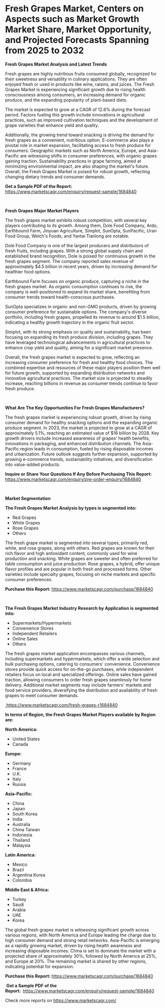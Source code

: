 <p><h1>Fresh Grapes Market, Centers on Aspects such as Market Growth Market Share, Market Opportunity, and Projected Forecasts Spanning from 2025 to 2032</h1></p><p><strong>Fresh Grapes Market Analysis and Latest Trends</strong></p>
<p><p>Fresh grapes are highly nutritious fruits consumed globally, recognized for their sweetness and versatility in culinary applications. They are often enjoyed fresh or used in products like wine, raisins, and juices. The Fresh Grapes Market is experiencing significant growth due to rising health consciousness among consumers, an increasing demand for organic produce, and the expanding popularity of plant-based diets.</p><p>The market is expected to grow at a CAGR of 12.6% during the forecast period. Factors fueling this growth include innovations in agricultural practices, such as improved cultivation techniques and the development of grape varieties that enhance yield and quality. </p><p>Additionally, the growing trend toward snacking is driving the demand for fresh grapes as a convenient, nutritious option. E-commerce also plays a pivotal role in market expansion, facilitating access to fresh produce for consumers. Geographic markets such as North America, Europe, and Asia-Pacific are witnessing shifts in consumer preferences, with organic grapes gaining traction. Sustainability practices in grape farming, aimed at minimizing environmental impact, are also shaping the market's future. Overall, the Fresh Grapes Market is poised for robust growth, reflecting changing dietary trends and consumer demands.</p></p>
<p><strong>Get a Sample PDF of the Report:&nbsp;</strong> <a href="https://www.marketscagr.com/enquiry/request-sample/1684840?utm_campaign=2041&utm_medium=2&utm_source=Github&utm_content=ia&utm_term=14022025&utm_id=fresh-grapes">https://www.marketscagr.com/enquiry/request-sample/1684840</a></p>
<p>&nbsp;</p>
<p><strong>Fresh Grapes Major Market Players</strong></p>
<p><p>The fresh grapes market exhibits robust competition, with several key players contributing to its growth. Among them, Dole Food Company, Ardo, Earthbound Farm, Jinyuan Agriculture, Simplot, SunOpta, SunPacific, Uran Food Group, Welch's Foods, and Yantai Tianlong are notable.</p><p>Dole Food Company is one of the largest producers and distributors of fresh fruits, including grapes. With a strong global supply chain and established brand recognition, Dole is poised for continuous growth in the fresh grapes segment. The company reported sales revenue of approximately $4.5 billion in recent years, driven by increasing demand for healthier food options.</p><p>Earthbound Farm focuses on organic produce, capturing a niche in the fresh grapes market. As organic consumption continues to rise, the company is well-positioned to expand its market share, benefiting from consumer trends toward health-conscious purchases.</p><p>SunOpta specializes in organic and non-GMO products, driven by growing consumer preference for sustainable options. The company's diverse portfolio, including fresh grapes, propelled its revenue to around $1.5 billion, indicating a healthy growth trajectory in the organic fruit sector.</p><p>Simplot, with its strong emphasis on quality and sustainability, has been focusing on expanding its fresh produce division, including grapes. They have leveraged technological advancements in agricultural practices to enhance crop yield and quality, aiming for a significant market presence.</p><p>Overall, the fresh grapes market is expected to grow, reflecting an increasing consumer preference for fresh and healthy food choices. The combined expertise and resources of these major players position them well for future growth, supported by expanding distribution networks and innovative agricultural practices. The market size is projected to steadily increase, reaching billions in revenue as consumer trends continue to favor fresh produce.</p></p>
<p>&nbsp;</p>
<p><strong>What Are The Key Opportunities For Fresh Grapes Manufacturers?</strong></p>
<p><p>The fresh grapes market is experiencing robust growth, driven by rising consumer demand for healthy snacking options and the expanding organic produce segment. In 2023, the market is projected to grow at a CAGR of approximately 5.1%, reaching an estimated value of $16 billion by 2028. Key growth drivers include increased awareness of grapes' health benefits, innovations in packaging, and enhanced distribution channels. The Asia-Pacific region leads in consumption, fueled by rising disposable incomes and urbanization. Future outlook suggests further expansion, supported by growing e-commerce trends, sustainability initiatives, and diversification into value-added products.</p></p>
<p><strong>Inquire or Share Your Questions If Any Before Purchasing This Report:</strong> <a href="https://www.marketscagr.com/enquiry/pre-order-enquiry/1684840?utm_campaign=2041&utm_medium=2&utm_source=Github&utm_content=ia&utm_term=14022025&utm_id=fresh-grapes">https://www.marketscagr.com/enquiry/pre-order-enquiry/1684840</a></p>
<p>&nbsp;</p>
<p><strong>Market Segmentation</strong></p>
<p><strong>The Fresh Grapes Market Analysis by types is segmented into:</strong></p>
<p><ul><li>Red Grapes</li><li>White Grapes</li><li>Rose Grapes</li><li>Others</li></ul></p>
<p><p>The fresh grape market is segmented into several types, primarily red, white, and rose grapes, along with others. Red grapes are known for their rich flavor and high antioxidant content, commonly used for wine production and snacking. White grapes are sweeter and often preferred for table consumption and juice production. Rose grapes, a hybrid, offer unique flavor profiles and are popular in both fresh and processed forms. Other varieties include specialty grapes, focusing on niche markets and specific consumer preferences.</p></p>
<p><strong>Purchase this Report:&nbsp;</strong><a href="https://www.marketscagr.com/purchase/1684840?utm_campaign=2041&utm_medium=2&utm_source=Github&utm_content=ia&utm_term=14022025&utm_id=fresh-grapes">https://www.marketscagr.com/purchase/1684840</a></p>
<p>&nbsp;</p>
<p><strong>The Fresh Grapes Market Industry Research by Application is segmented into:</strong></p>
<p><ul><li>Supermarkets/Hypermarkets</li><li>Convenience Stores</li><li>Independent Retailers</li><li>Online Sales</li><li>Others</li></ul></p>
<p><p>The fresh grapes market application encompasses various channels, including supermarkets and hypermarkets, which offer a wide selection and bulk purchasing options, catering to consumers' convenience. Convenience stores provide quick access for on-the-go purchases, while independent retailers focus on local and specialized offerings. Online sales have gained traction, allowing consumers to order fresh grapes seamlessly for home delivery. Additional market segments may include farmers' markets and food service providers, diversifying the distribution and availability of fresh grapes to meet consumer demands.</p></p>
<p><a href="https://www.marketscagr.com/fresh-grapes-r1684840?utm_campaign=2041&utm_medium=2&utm_source=Github&utm_content=ia&utm_term=14022025&utm_id=fresh-grapes">&nbsp;https://www.marketscagr.com/fresh-grapes-r1684840</a></p>
<p><strong>In terms of Region, the Fresh Grapes Market Players available by Region are:</strong></p>
<p>
    <p> <strong> North America: </strong>
        <ul>
            <li>United States</li>
            <li>Canada</li>
        </ul>
        </p> 
    <p> <strong> Europe: </strong>
        <ul>
            <li>Germany</li>
            <li>France</li>
            <li>U.K.</li>
            <li>Italy</li>
            <li>Russia</li>
        </ul>
        </p> 
    <p> <strong> Asia-Pacific: </strong>
        <ul>
            <li>China</li>
            <li>Japan</li>
            <li>South Korea</li>
            <li>India</li>
            <li>Australia</li>
            <li>China Taiwan</li>
            <li>Indonesia</li>
            <li>Thailand</li>
            <li>Malaysia</li>
        </ul>
        </p> 
    <p> <strong> Latin America: </strong>
        <ul>
            <li>Mexico</li>
            <li>Brazil</li>
            <li>Argentina Korea</li>
            <li>Colombia</li>
        </ul>
        </p> 
    <p> <strong> Middle East & Africa: </strong>
        <ul>
            <li>Turkey</li>
            <li>Saudi</li>
            <li>Arabia</li>
            <li>UAE</li>
            <li>Korea</li>
        </ul>
    </p>
    </p>
<p><p>The global fresh grapes market is witnessing significant growth across various regions, with North America and Europe leading the charge due to high consumer demand and strong retail networks. Asia-Pacific is emerging as a rapidly growing market, driven by rising health awareness and increasing disposable incomes. China is set to dominate the market with a projected share of approximately 30%, followed by North America at 25%, and Europe at 20%. The remaining market is shared by other regions, indicating potential for expansion.</p></p>
<p><strong>Purchase this Report: </strong><a href="https://www.marketscagr.com/purchase/1684840?utm_campaign=2041&utm_medium=2&utm_source=Github&utm_content=ia&utm_term=14022025&utm_id=fresh-grapes">https://www.marketscagr.com/purchase/1684840</a></p>
<p>&nbsp;<strong>Get a Sample PDF of the Report:&nbsp;&nbsp;</strong><a href="https://www.marketscagr.com/enquiry/request-sample/1684840?utm_campaign=2041&utm_medium=2&utm_source=Github&utm_content=ia&utm_term=14022025&utm_id=fresh-grapes">https://www.marketscagr.com/enquiry/request-sample/1684840</a></p>
<p><strong></strong></p>
<p>Check more reports on <a href="https://www.marketscagr.com/?utm_campaign=2041&utm_medium=2&utm_source=Github&utm_content=ia&utm_term=14022025&utm_id=fresh-grapes">https://www.marketscagr.com/</a></p>